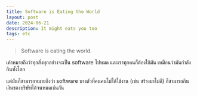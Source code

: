 ```yaml
---
title: Software is Eating the World
layout: post
date: 2024-06-21
description: It might eats you too
tags: etc
---
```


> Software is eating the world.

เค้าหมายถึงว่าทุกสิ่งทุกอย่างจะเป็น software ไปหมด และเราทุกคนก็ต้องใช้มัน เหมือนว่ามันกำลังกินทั้งโลก

แต่มันก็สามารถหมายถึงว่า software บางตัวที่คนคนไม่ได้ใช้งาน (เช่น สร้างมาไม่ดี) ก็สามารถกินเงินของบริษัทได้จนหมดเช่นกัน
